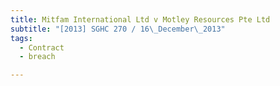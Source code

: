 ```yaml
---
title: Mitfam International Ltd v Motley Resources Pte Ltd 
subtitle: "[2013] SGHC 270 / 16\_December\_2013"
tags:
  - Contract
  - breach

---
```



